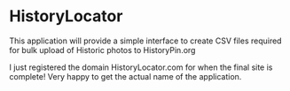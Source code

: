 # HistoryLocator
This application will provide a simple interface to create CSV files required for bulk upload of Historic photos to HistoryPin.org

I just registered the domain HistoryLocator.com for when the final site is complete! Very happy to get the actual name of the application.

